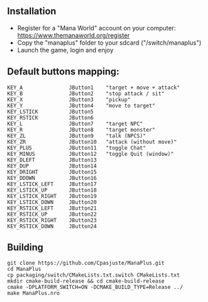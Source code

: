 Installation
-
 - Register for a "Mana World" account on your computer: https://www.themanaworld.org/register 
 - Copy the "manaplus" folder to your sdcard ("/switch/manaplus")
 - Launch the game, login and enjoy

Default buttons mapping:
-
```
KEY_A               JButton1    "target + move + attack"
KEY_B               JButton2    "stop attack / sit"
KEY_X               JButton3    "pickup"
KEY_Y               JButton4    "move to target"
KEY_LSTICK          JButton5
KEY_RSTICK          JButton6
KEY_L               JButton7    "target NPC"
KEY_R               JButton8    "target monster"
KEY_ZL              JButton9    "talk (NPCS)"
KEY_ZR              JButton10   "attack (without move)"
KEY_PLUS            JButton11   "toggle Chat"
KEY_MINUS           JButton12   "toggle Quit (window)"
KEY_DLEFT           JButton13
KEY_DUP             JButton14
KEY_DRIGHT          JButton15
KEY_DDOWN           JButton16
KEY_LSTICK_LEFT     JButton17
KEY_LSTICK_UP       JButton18
KEY_LSTICK_RIGHT    JButton19
KEY_LSTICK_DOWN     JButton20
KEY_RSTICK_LEFT     JButton21
KEY_RSTICK_UP       JButton22
KEY_RSTICK_RIGHT    JButton23
KEY_RSTICK_DOWN     JButton24
```

Building
-
```
git clone https://github.com/Cpasjuste/ManaPlus.git
cd ManaPlus
cp packaging/switch/CMakeLists.txt.switch CMakeLists.txt
mkdir cmake-build-release && cd cmake-build-release
cmake -DPLATFORM_SWITCH=ON -DCMAKE_BUILD_TYPE=Release ../
make ManaPlus.nro
```